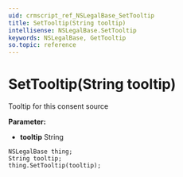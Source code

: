 ```yaml
---
uid: crmscript_ref_NSLegalBase_SetTooltip
title: SetTooltip(String tooltip)
intellisense: NSLegalBase.SetTooltip
keywords: NSLegalBase, GetTooltip
so.topic: reference
---
```


# SetTooltip(String tooltip)

Tooltip for this consent source

**Parameter:** 
 - **tooltip** String

```crmscript
NSLegalBase thing;
String tooltip;
thing.SetTooltip(tooltip);
```

